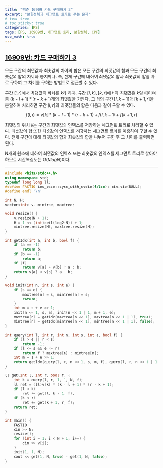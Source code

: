```yaml
---
title: "백준 16909 카드 구매하기 3"
excerpt: "분할정복과 세그먼트 트리로 푸는 문제"
# toc: true
# toc_sticky: true
categories: [PS]
tags: [PS, 16909번, 세그먼트 트리, 분할정복, CPP]
use_math: true
---
```


## [16909번: 카드 구매하기 3](https://www.acmicpc.net/problem/16909)
  
  
모든 구간의 최댓값과 최솟값의 차이의 합은 모든 구간의 최댓값의 합과 모든 구간의 최솟값의 합의 차이와 동치이다. 즉, 전체 구간에 대하여 최댓값의 합과 최솟값의 합을 따로 구하여 그 차이를 구하는 방법으로 접근할 수 있다.  

구간 $[l, r]$에서 최댓값의 위치를 $k$라 하자. 구간 $[l, k]$, $[k, r]$에서의 최댓값은 $k$일 때이며 총 $(k - l + 1) * (r - k + 1)$개의 최댓값을 가진다. 그 외의 구간 $[l, k - 1]$과 $[k + 1, r]$을 분할하여 처리하면 구간 $[l, r]$의 최댓값들의 합은 다음과 같이 구할 수 있다.  

$$ f(l, r) = v[k] * (k - l + 1) * (r - k + 1) + f(l, k - 1) + f(k + 1, r) $$

최댓값의 위치 $k$는 구간의 최댓값의 인덱스를 저장하는 세그먼트 트리로 처리할 수 있다. 최솟값의 합 또한 최솟값의 인덱스를 저장하는 세그먼트 트리를 이용하여 구할 수 있다. 전체 구간에 대해 최댓값의 합과 최솟값의 합을 나누어 구한 후 그 차이를 출력하면 된다.  

N개의 원소에 대하여 최댓값의 인덱스 또는 최솟값의 인덱스를 세그먼트 트리로 찾아야 하므로 시간복잡도는 $O(NlogN)$이다.



---

```cpp
#include <bits/stdc++.h>
using namespace std;
typedef long long ll;
#define FASTIO ios_base::sync_with_stdio(false); cin.tie(NULL);
#define endl '\n'

int N, H;
vector<int> v, mintree, maxtree;

void resize() {
    v.resize(N + 1);
    H = 1 << (int)ceil(log2(N)) + 1;
    mintree.resize(H), maxtree.resize(H);
}

int getIdx(int a, int b, bool f) {
    if (a == -1)
        return b;
    if (b == -1)
        return a;
    if (f)
        return v[a] > v[b] ? a : b;
    return v[a] < v[b] ? a : b;
}

void init(int n, int s, int e) {
    if (s == e) {
        maxtree[n] = s, mintree[n] = s;
        return;
    }
    int m = s + e >> 1;
    init(n << 1, s, m), init(n << 1 | 1, m + 1, e);
    maxtree[n] = getIdx(maxtree[n << 1], maxtree[n << 1 | 1], true);
    mintree[n] = getIdx(mintree[n << 1], mintree[n << 1 | 1], false);
}

int query(int l, int r, int n, int s, int e, bool f) {
    if (l > e || r < s)
        return -1;
    if (l <= s && e <= r)
        return f ? maxtree[n] : mintree[n];
    int m = s + e >> 1;
    return getIdx(query(l, r, n << 1, s, m, f), query(l, r, n << 1 | 1, m + 1, e, f), f);
}

ll get(int l, int r, bool f) {
    int k = query(l, r, 1, 1, N, f);
    ll ret = (ll)v[k] * (k - l + 1) * (r - k + 1);
    if (l < k)
        ret += get(l, k - 1, f);
    if (k < r)
        ret += get(k + 1, r, f);
    return ret;
}

int main() {
    FASTIO
    cin >> N;
    resize();
    for (int i = 1; i < N + 1; i++) {
        cin >> v[i];
    }
    init(1, 1, N);
    cout << get(1, N, true) - get(1, N, false);
}
```

<br>
<br>